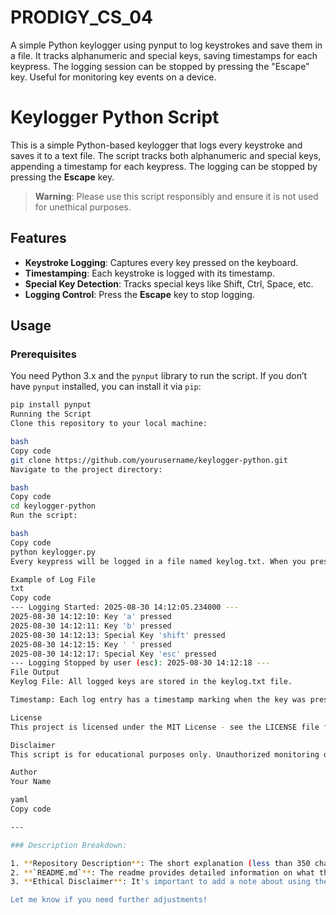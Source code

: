 # PRODIGY_CS_04
A simple Python keylogger using pynput to log keystrokes and save them in a file. It tracks alphanumeric and special keys, saving timestamps for each keypress. The logging session can be stopped by pressing the "Escape" key. Useful for monitoring key events on a device.
# Keylogger Python Script

This is a simple Python-based keylogger that logs every keystroke and saves it to a text file. The script tracks both alphanumeric and special keys, appending a timestamp for each keypress. The logging can be stopped by pressing the **Escape** key. 

> **Warning**: Please use this script responsibly and ensure it is not used for unethical purposes.

## Features

- **Keystroke Logging**: Captures every key pressed on the keyboard.
- **Timestamping**: Each keystroke is logged with its timestamp.
- **Special Key Detection**: Tracks special keys like Shift, Ctrl, Space, etc.
- **Logging Control**: Press the **Escape** key to stop logging.
  
## Usage

### Prerequisites

You need Python 3.x and the `pynput` library to run the script. If you don’t have `pynput` installed, you can install it via `pip`:

```bash
pip install pynput
Running the Script
Clone this repository to your local machine:

bash
Copy code
git clone https://github.com/yourusername/keylogger-python.git
Navigate to the project directory:

bash
Copy code
cd keylogger-python
Run the script:

bash
Copy code
python keylogger.py
Every keypress will be logged in a file named keylog.txt. When you press the Escape key, logging will stop.

Example of Log File
txt
Copy code
--- Logging Started: 2025-08-30 14:12:05.234000 ---
2025-08-30 14:12:10: Key 'a' pressed
2025-08-30 14:12:11: Key 'b' pressed
2025-08-30 14:12:13: Special Key 'shift' pressed
2025-08-30 14:12:15: Key ' ' pressed
2025-08-30 14:12:17: Special Key 'esc' pressed
--- Logging Stopped by user (esc): 2025-08-30 14:12:18 ---
File Output
Keylog File: All logged keys are stored in the keylog.txt file.

Timestamp: Each log entry has a timestamp marking when the key was pressed.

License
This project is licensed under the MIT License - see the LICENSE file for details.

Disclaimer
This script is for educational purposes only. Unauthorized monitoring or recording of user activity without consent is illegal and unethical. Make sure you have permission before running such scripts on any system.

Author
Your Name

yaml
Copy code

---

### Description Breakdown:

1. **Repository Description**: The short explanation (less than 350 characters) succinctly describes the functionality of the script.
2. **`README.md`**: The readme provides detailed information on what the script does, how to use it, what dependencies are required, and examples of how it works. It includes clear instructions for setting up the environment, running the script, and reviewing the output.
3. **Ethical Disclaimer**: It's important to add a note about using the script responsibly to avoid misuse, especially since keyloggers can be seen as potentially harmful or invasive.

Let me know if you need further adjustments!
